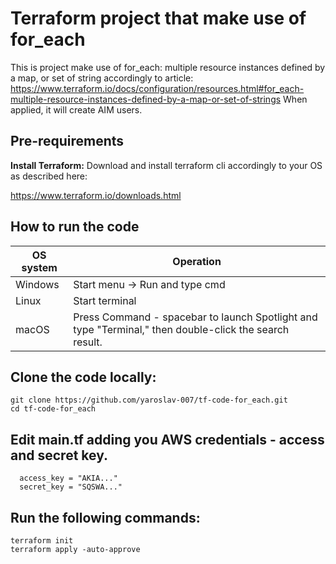 # Terraform project that make use of for_each
This is project make use of for_each: multiple resource instances defined by a map, or set of string accordingly to article: https://www.terraform.io/docs/configuration/resources.html#for_each-multiple-resource-instances-defined-by-a-map-or-set-of-strings
When applied, it will create AIM users.

## Pre-requirements

**Install Terraform:**
Download and install terraform cli accordingly to your OS as described here:

https://www.terraform.io/downloads.html



## How to run the code


 OS system | Operation
 ------------ | -------------
| Windows | Start menu -> Run and type cmd |
| Linux  |Start terminal |
| macOS | Press Command - spacebar to launch Spotlight and type "Terminal," then double-click the search result. |

## Clone the code locally:

    git clone https://github.com/yaroslav-007/tf-code-for_each.git
    cd tf-code-for_each
   
## Edit main.tf adding you AWS credentials - access and secret key.

```
  access_key = "AKIA..."
  secret_key = "SQSWA..."
```
## Run the following commands:
    terraform init
    terraform apply -auto-approve

